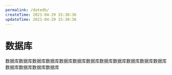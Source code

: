 ```yaml
---
permalink: /datedb/
createTime: 2021-04-29 15:30:36
updateTime: 2021-04-29 15:30:36
---
```


# 数据库

数据库数据库数据库数据库数据库数据库数据库数据库数据库数据库数据库数据库数据库数据库数据库数据库